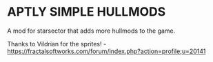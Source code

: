 # APTLY SIMPLE HULLMODS
A mod for starsector that adds more hullmods to the game.

Thanks to Vildrian for the sprites! - https://fractalsoftworks.com/forum/index.php?action=profile;u=20141
